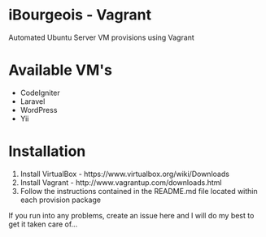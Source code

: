iBourgeois - Vagrant
===============

Automated Ubuntu Server VM provisions using Vagrant

<h1>Available VM's</h1>
<ul>
<li>CodeIgniter</li>
<li>Laravel</li>
<li>WordPress</li>
<li>Yii</li>
</ul>


<h1>Installation</h1>
<ol>
    <li>Install VirtualBox - https://www.virtualbox.org/wiki/Downloads</li>
    <li>Install Vagrant - http://www.vagrantup.com/downloads.html</li>
    <li>Follow the instructions contained in the README.md file located within each provision package</li>
</ol>

<p>If you run into any problems, create an issue here and I will do my best to get it taken care of...</p>
